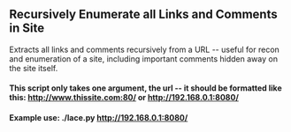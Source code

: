 ## Recursively Enumerate all Links and Comments in Site

Extracts all links and comments recursively from a URL -- useful for recon and enumeration of a site, including important comments hidden away on the site itself.

#### This script only takes one argument, the url -- it should be formatted like this: http://www.thissite.com:80/ or http://192.168.0.1:8080/

#### Example use: ./lace.py http://192.168.0.1:8080/
